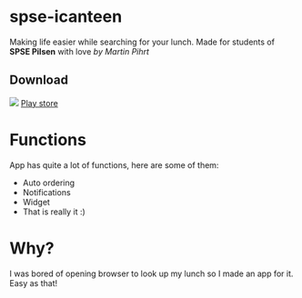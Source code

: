 # spse-icanteen
Making life easier while searching for your lunch. Made for students of **SPSE Pilsen** with love *by Martin Pihrt*
## Download
![](https://www.gstatic.com/android/market_images/web/play_prism_hlock_2x.png)
[Play store](https://play.google.com/store/apps/details?id=cz.pihrtm.spseicanteen)
# Functions
App has quite a lot of functions, here are some of them:

 - Auto ordering
 - Notifications
 - Widget
 - That is really it :)
# Why?
I was bored of opening browser to look up my lunch so I made an app for it. Easy as that!
